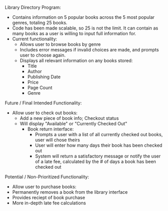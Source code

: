 Library Directory Program:
- Contains information on 5 popular books across the 5 most popular genres, totaling 25 books.
- Code has been made scalable, so 25 is not the limit. It can contain as many books as a user is willing to input full information for.
- Current functionality:
    - Allows user to browse books by genre
    - Includes error messages if invalid choices are made, and prompts user to choose again.
    - Displays all relevant information on any books stored:
      - Title
      - Author
      - Publishing Date
      - Price
      - Page Count
      - Genre
                
Future / Final Intended Functionality:
- Allow user to check out books:
  - Add a new piece of book info; Checkout status
  - Will display "Available" or "Currently Checked Out"
    - Book return interface:
      - Prompts a user with a list of all currently checked out books, user will chose theirs 
      - User will enter how many days their book has been checked out
      - System will return a satisfactory message or notify the user of a late fee, calculated by the # of days a book has been checked out

Potential / Non-Prioritized Functionality:
- Allow user to purchase books:
 - Permanently removes a book from the library interface
 - Provides reciept of book purchase
- More in-depth late fee calculations
